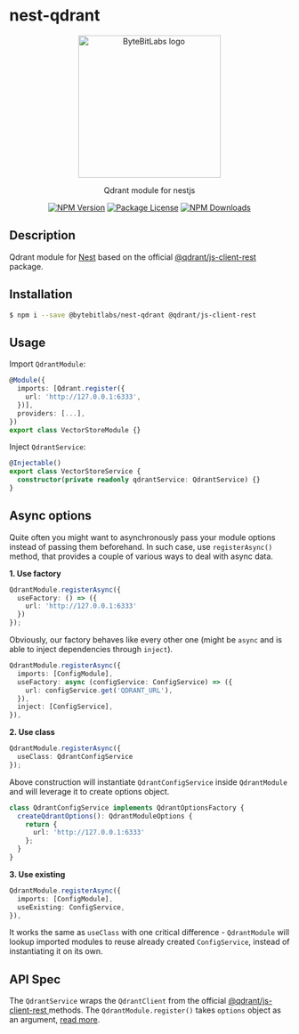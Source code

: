 # nest-qdrant

<p align="center">
  <a href="https://bytebitlabs.com/" target="_blank"><img src="https://gravatar.com/avatar/61c80d73dfe4c4231e77940cf80fd410?size=256" width="256" alt="ByteBitLabs logo" /></a>
</p>

<p align="center">Qdrant module for nestjs</p>
    <p align="center">
<a href="https://www.npmjs.com/package/@bytebitlabs/nest-qdrant"><img src="https://img.shields.io/npm/v/@bytebitlabs/nest-qdrant" alt="NPM Version" /></a>
<a href="https://www.npmjs.com/package/@bytebitlabs/nest-qdrant"><img src="https://img.shields.io/npm/l/@bytebitlabs/nest-qdrant" alt="Package License" /></a>
<a href="https://www.npmjs.com/package/@bytebitlabs/nest-qdrant"><img src="https://img.shields.io/npm/dm/@bytebitlabs/nest-qdrant" alt="NPM Downloads" /></a>
</p>

## Description

Qdrant module for [Nest](https://github.com/nestjs/nest) based on the official [@qdrant/js-client-rest
](https://www.npmjs.com/package/@qdrant/js-client-rest) package.

## Installation

```bash
$ npm i --save @bytebitlabs/nest-qdrant @qdrant/js-client-rest

```

## Usage

Import `QdrantModule`:

```typescript
@Module({
  imports: [Qdrant.register({
    url: 'http://127.0.0.1:6333',
  })],
  providers: [...],
})
export class VectorStoreModule {}
```

Inject `QdrantService`:

```typescript
@Injectable()
export class VectorStoreService {
  constructor(private readonly qdrantService: QdrantService) {}
}
```

## Async options

Quite often you might want to asynchronously pass your module options instead of passing them beforehand. In such case, use `registerAsync()` method, that provides a couple of various ways to deal with async data.

**1. Use factory**

```typescript
QdrantModule.registerAsync({
  useFactory: () => ({
    url: 'http://127.0.0.1:6333'
  })
});
```

Obviously, our factory behaves like every other one (might be `async` and is able to inject dependencies through `inject`).

```typescript
QdrantModule.registerAsync({
  imports: [ConfigModule],
  useFactory: async (configService: ConfigService) => ({
    url: configService.get('QDRANT_URL'),
  }),
  inject: [ConfigService],
}),
```

**2. Use class**

```typescript
QdrantModule.registerAsync({
  useClass: QdrantConfigService
});
```

Above construction will instantiate `QdrantConfigService` inside `QdrantModule` and will leverage it to create options object.

```typescript
class QdrantConfigService implements QdrantOptionsFactory {
  createQdrantOptions(): QdrantModuleOptions {
    return {
      url: 'http://127.0.0.1:6333'
    };
  }
}
```

**3. Use existing**

```typescript
QdrantModule.registerAsync({
  imports: [ConfigModule],
  useExisting: ConfigService,
}),
```

It works the same as `useClass` with one critical difference - `QdrantModule` will lookup imported modules to reuse already created `ConfigService`, instead of instantiating it on its own.

## API Spec

The `QdrantService` wraps the `QdrantClient` from the official [@qdrant/js-client-rest
](https://www.npmjs.com/package/@qdrant/js-client-rest) methods. The `QdrantModule.register()` takes `options` object as an argument, [read more](https://qdrant.tech/documentation/quickstart/).
